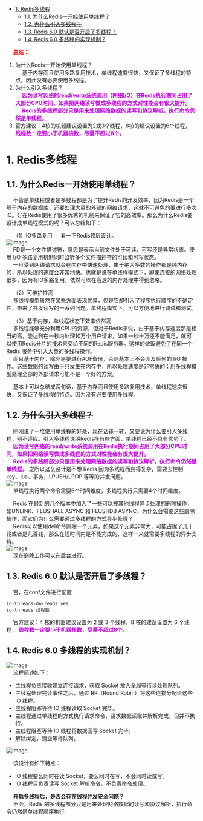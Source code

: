 
<!-- TOC -->

- [1. Redis多线程](#1-redis多线程)
    - [1.1. 为什么Redis一开始使用单线程？](#11-为什么redis一开始使用单线程)
    - [1.2. ~~为什么引入多线程？~~](#12-为什么引入多线程)
    - [1.3. Redis 6.0 默认是否开启了多线程？](#13-redis-60-默认是否开启了多线程)
    - [1.4. Redis 6.0 多线程的实现机制？](#14-redis-60-多线程的实现机制)

<!-- /TOC -->

&emsp; **<font color = "red">总结：</font>**  
1. 为什么Redis一开始使用单线程？  
&emsp; 基于内存而且使用多路复用技术，单线程速度很快，又保证了多线程的特点。因此没有必要使用多线程。  
2. 为什么引入多线程？  
&emsp; **<font color = "clime">因为读写网络的read/write系统调用（网络I/O）在Redis执行期间占用了大部分CPU时间，如果把网络读写做成多线程的方式对性能会有很大提升。</font>**  
&emsp; **<font color = "clime">Redis的多线程部分只是用来处理网络数据的读写和协议解析，执行命令仍然是单线程。</font>** 
3. 官方建议：4核的机器建议设置为2或3个线程，8核的建议设置为6个线程， **<font color = "clime">线程数一定要小于机器核数，尽量不超过8个。</font>**   


# 1. Redis多线程
<!-- 
 面试时说Redis是单线程的，被喷惨了！ 
 https://mp.weixin.qq.com/s/ucJ8nVwnbWvMOg0hQIJlAg
https://mp.weixin.qq.com/s/5Kdz3-Xx-tMPbhKMGundfw
Redis 6.0 新特性-多线程连环13问！ 
https://mp.weixin.qq.com/s/FZu3acwK6zrCBZQ_3HoUgw
https://www.yuque.com/happy-coder/qka0of/fqzgda
Redis线程模型
https://mp.weixin.qq.com/s/EgbJ1NlqOWk1SH3HLMcS9w

-->
<!-- 
重要  ★★★Redis 多线程网络模型全面揭秘 
https://mp.weixin.qq.com/s/-s5BaFx2IV5xbyjgZWk-5A

https://baijiahao.baidu.com/s?id=1664285811566919896&wfr=spider&for=pc&searchword=redis%E5%A4%9A%E7%BA%BF%E7%A8%8B
https://www.cnblogs.com/gz666666/p/12901507.html

https://www.hollischuang.com/archives/6198
-->

## 1.1. 为什么Redis一开始使用单线程？  
&emsp; 不管是单线程或者是多线程都是为了提升Redis的开发效率，因为Redis是一个基于内存的数据库，还要处理大量的外部的网络请求，这就不可避免的要进行多次IO。好在Redis使用了很多优秀的机制来保证了它的高效率。那么为什么Redis要设计成单线程模式的呢？可以总结如下：  

&emsp; （1）IO多路复用
&emsp; 看一下Redis顶层设计。  
![image](http://www.wt1814.com/static/view/images/microService/Redis/redis-115.png)  
&emsp; FD是一个文件描述符，意思是表示当前文件处于可读、可写还是异常状态。使用 I/O 多路复用机制同时监听多个文件描述符的可读和可写状态。  
&emsp; 一旦受到网络请求就会在内存中快速处理，由于绝大多数的操作都是纯内存的，所以处理的速度会非常地快。也就是说在单线程模式下，即使连接的网络处理很多，因为有IO多路复用，依然可以在高速的内存处理中得到忽略。  

&emsp; （2）可维护性高  
&emsp; 多线程模型虽然在某些方面表现优异，但是它却引入了程序执行顺序的不确定性，带来了并发读写的一系列问题。单线程模式下，可以方便地进行调试和测试。  

&emsp; （3）基于内存，单线程状态下效率依然高  
&emsp; 多线程能够充分利用CPU的资源，但对于Redis来说，由于基于内存速度那是相当的高，能达到在一秒内处理10万个用户请求，如果一秒十万还不能满足，就可以使用Redis分片的技术来交给不同的Redis服务器。这样的做饭避免了在同一个 Redis 服务中引入大量的多线程操作。  
&emsp; 而且基于内存，除非是要进行AOF备份，否则基本上不会涉及任何的 I/O 操作。这些数据的读写由于只发生在内存中，所以处理速度是非常快的；用多线程模型处理全部的外部请求可能不是一个好的方案。  

&emsp; 基本上可以总结成两句话，基于内存而且使用多路复用技术，单线程速度很快，又保证了多线程的特点。因为没有必要使用多线程。  

## 1.2. ~~为什么引入多线程？~~
&emsp; 刚刚说了一堆使用单线程的好处，现在话锋一转，又要说为什么要引入多线程，别不适应。引入多线程说明Redis在有些方面，单线程已经不具有优势了。  
&emsp; **<font color = "clime">因为读写网络的read/write系统调用在Redis执行期间占用了大部分CPU时间，如果把网络读写做成多线程的方式对性能会有很大提升。</font>**  
&emsp; **<font color = "clime">Redis的多线程部分只是用来处理网络数据的读写和协议解析，执行命令仍然是单线程。</font>** 之所以这么设计是不想 Redis 因为多线程而变得复杂，需要去控制 key、lua、事务，LPUSH/LPOP 等等的并发问题。  
![image](http://www.wt1814.com/static/view/images/microService/Redis/redis-119.png)  
&emsp; 单线程执行两个命令需要6个时间维度，多线程执行只需要4个时间维度。  


&emsp; Redis 在最新的几个版本中加入了一些可以被其他线程异步处理的删除操作，如UNLINK、FLUSHALL ASYNC 和 FLUSHDB ASYNC，为什么会需要这些删除操作，而它们为什么需要通过多线程的方式异步处理？  
&emsp; Redis可以使用del命令删除一个元素，如果这个元素非常大，可能占据了几十兆或者是几百兆，那么在短时间内是不能完成的，这样一来就需要多线程的异步支持。  
![image](http://www.wt1814.com/static/view/images/microService/Redis/redis-116.png)  
&emsp; 现在删除工作可以在后台进行。  

## 1.3. Redis 6.0 默认是否开启了多线程？
&emsp; 否，在conf文件进行配置  

```text
io-threads-do-reads yes  
io-threads 线程数
```
&emsp; 官方建议：4 核的机器建议设置为 2 或 3 个线程，8 核的建议设置为 6 个线程， **<font color = "clime">线程数一定要小于机器核数，尽量不超过8个。</font>**   

## 1.4. Redis 6.0 多线程的实现机制？  
![image](http://www.wt1814.com/static/view/images/microService/Redis/redis-117.png)  
&emsp; 流程简述如下：  

* 主线程负责接收建立连接请求，获取 Socket 放入全局等待读处理队列。  
* 主线程处理完读事件之后，通过 RR（Round Robin）将这些连接分配给这些 IO 线程。  
* 主线程阻塞等待 IO 线程读取 Socket 完毕。  
* 主线程通过单线程的方式执行请求命令，请求数据读取并解析完成，但并不执行。 
* 主线程阻塞等待 IO 线程将数据回写 Socket 完毕。  
* 解除绑定，清空等待队列。  

![image](http://www.wt1814.com/static/view/images/microService/Redis/redis-118.png)  

&emsp; 该设计有如下特点：  

* IO 线程要么同时在读 Socket，要么同时在写，不会同时读或写。  
* IO 线程只负责读写 Socket 解析命令，不负责命令处理。

&emsp; **开启多线程后，是否会存在线程并发安全问题？**  
&emsp; 不会，Redis 的多线程部分只是用来处理网络数据的读写和协议解析，执行命令仍然是单线程顺序执行。  
